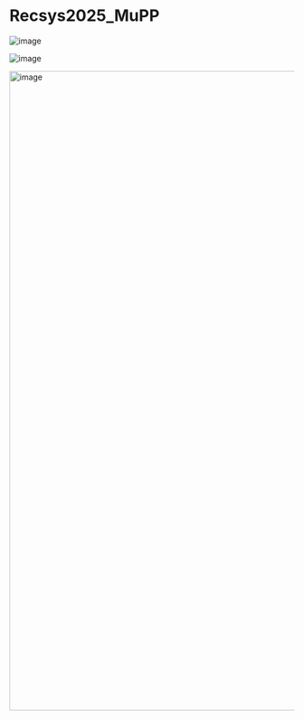 # Recsys2025_MuPP
![image](https://github.com/user-attachments/assets/71469219-73c4-49c2-80d9-778f4de4f839)

![image](https://github.com/user-attachments/assets/f1d592bf-9069-4b63-a865-9edff9a5710d)

<img width="1131" alt="image" src="https://github.com/user-attachments/assets/c6c2a918-b4c7-492c-ae90-350742d4d2ad" />

